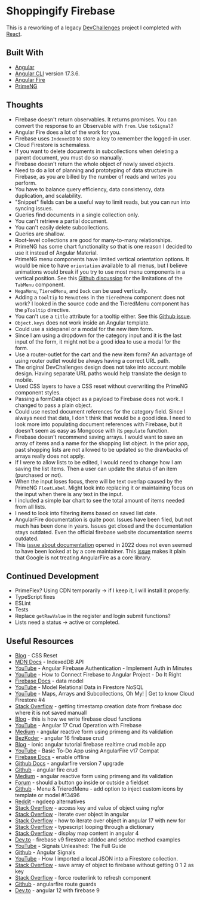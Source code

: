 # Shoppingify Firebase

This is a reworking of a legacy [DevChallenges](https://legacy.devchallenges.io/challenges/mGd5VpbO4JnzU6I9l96x) project I completed with [React](https://github.com/jdegand/shoppingify-frontend).

## Built With

- [Angular](https://angular.dev)
- [Angular CLI](https://github.com/angular/angular-cli) version 17.3.6.
- [Angular Fire](https://github.com/angular/angularfire)
- [PrimeNG](https://primeng.org)

## Thoughts

- Firebase doesn't return observables.  It returns promises. You can convert the response to an Observable with `from`.  Use `toSignal`?   
- Angular Fire does a lot of the work for you.  
- Firebase uses `IndexedDB` to store a key to remember the logged-in user. 
- Cloud Firestore is schemaless.   
- If you want to delete documents in subcollections when deleting a parent document, you must do so manually.
- Firebase doesn't return the whole object of newly saved objects.
- Need to do a lot of planning and prototyping of data structure in Firebase, as you are billed by the number of reads and writes you perform.
- You have to balance query efficiency, data consistency, data duplication, and scalability.  
- "Snippet" fields can be a useful way to limit reads, but you can run into syncing issues.  
- Queries find documents in a single collection only.  
- You can't retrieve a partial document.  
- You can't easily delete subcollections.  
- Queries are shallow. 
- Root-level collections are good for many-to-many relationships.
- PrimeNG has some chart functionality so that is one reason I decided to use it instead of Angular Material.
- PrimeNG menu components have limited vertical orientation options.  It would be nice to have `orientation` available to all menus, but I believe animations would break if you try to use most menu components in a vertical position. See this [Github discussion](https://github.com/orgs/primefaces/discussions/1134) for the limitations of the `TabMenu` component. 
- `MegaMenu`, `TieredMenu`, and `Dock` can be used vertically.
- Adding a `tooltip` to `MenuItems` in the `TieredMenu` component does not work?  I looked in the source code and the TieredMenu component has the `pTooltip` directive.  
- You can't use a `title` attribute for a tooltip either.  See this [Github issue](https://github.com/primefaces/primeng/issues/14217).
- `Object.keys` does not work inside an Angular template.
- Could use a sidepanel or a modal for the new item form.  
- Since I am using a dropdown for the category input and it is the last input of the form, it might not be a good idea to use a modal for the form.
- Use a router-outlet for the cart and the new item form?  An advantage of using router outlet would be always having a correct URL path.
- The original DevChallenges design does not take into account mobile design.  Having separate URL paths would help translate the design to mobile.
- Used CSS layers to have a CSS reset without overwriting the PrimeNG component styles.  
- Passing a formData object as a payload to Firebase does not work.  I changed to pass a plain object.
- Could use nested document references for the category field.  Since I always need that data, I don't think that would be a good idea.  I need to look more into populating document references with Firebase, but it doesn't seem as easy as Mongoose with its `populate` function.
- Firebase doesn't recommend saving arrays.  I would want to save an array of items and a name for the shopping list object.  In the prior app, past shopping lists are not allowed to be updated so the drawbacks of arrays really does not apply.  
- If I were to allow lists to be edited, I would need to change how I am saving the list items.  Then a user can update the status of an item (purchased or not). 
- When the input loses focus, there will be text overlap caused by the PrimeNG `FloatLabel`.  Might look into replacing it or maintaining focus on the input when there is any text in the input.
- I included a simple bar chart to see the total amount of items needed from all lists.  
- I need to look into filtering items based on saved list date.  
- AngularFire documentation is quite poor.  Issues have been filed, but not much has been done in years.  Issues get closed and the documentation stays outdated.  Even the official firebase website documentation seems outdated. 
- This [issue about documentation](https://github.com/angular/angularfire/issues/3110) opened in 2022 does not even seemed to have been looked at by a core maintainer.  This [issue](https://github.com/angular/angularfire/issues/3446) makes it plain that Google is not treating AngularFire as a core library.

## Continued Development

- PrimeFlex?  Using CDN temporarily -> if I keep it, I will install it properly.
- TypeScript fixes
- ESLint
- Tests
- Replace `getRawValue` in the register and login submit functions?  
- Lists need a status -> active or completed.

## Useful Resources

- [Blog](https://piccalil.li/blog/a-more-modern-css-reset/) - CSS Reset
- [MDN Docs](https://developer.mozilla.org/en-US/docs/Web/API/IndexedDB_API) - IndexedDB API
- [YouTube](https://www.youtube.com/watch?v=586O934xrhQ) - Angular Firebase Authentication - Implement Auth in Minutes
- [YouTube](https://www.youtube.com/watch?v=0ihoworuX4o&t=662s) - How to Connect Firebase to Angular Project - Do It Right
- [Firebase Docs](https://firebase.google.com/docs/firestore/data-model) - data model
- [YouTube](https://www.youtube.com/watch?v=jm66TSlVtcc) - Model Relational Data in Firestore NoSQL
- [YouTube](https://www.youtube.com/watch?v=o7d5Zeic63s) - Maps, Arrays and Subcollections, Oh My! | Get to know Cloud Firestore #4
- [Stack Overflow](https://stackoverflow.com/questions/66547171/getting-timestamp-creation-date-from-firebase-doc-where-it-is-not-saved-manuall) - getting timestamp creation date from firebase doc where it is not saved manuall
- [Blog](https://www.fcodelabs.com/blogs/this-is-how-we-write-firebase-cloud-functions#:~:text=A%20collection%20name%20is%20always,the%20name%20of%20the%20collection) - this is how we write firebase cloud functions
- [YouTube](https://www.youtube.com/watch?v=QZlV3029dFk) - Angular 17 Crud Operation with Firebase
- [Medium](https://medium.com/@haseenakhader.uk/angular-reactive-form-using-primeng-and-its-validation-8baf6b9e7ed4) - angular reactive form using primeng and its validation
- [BezKoder](https://www.bezkoder.com/angular-16-firebase-crud/) - angular 16 firebase crud
- [Blog](https://www.djamware.com/post/5b74e54f80aca74669894413/ionic-angular-tutorial-firebase-realtime-crud-mobile-app#add-list) - ionic angular tutorial firebase realtime crud mobile app
- [YouTube](https://www.youtube.com/watch?v=Dn1AzYfeotA) - Basic To-Do App using AngularFire v17 Compat
- [Firebase Docs](https://firebase.google.com/docs/firestore/manage-data/enable-offline) - enable offline
- [Github Docs](https://github.com/angular/angularfire/blob/master/docs/version-7-upgrade.md) - angularfire version 7 upgrade
- [Github](https://github.com/aaronksaunders/angular-fire-crud) - angular fire crud
- [Medium](https://medium.com/@haseenakhader.uk/angular-reactive-form-using-primeng-and-its-validation-8baf6b9e7ed4) - angular reactive form using primeng and its validation
- [Forum](https://www.webdesignerforum.co.uk/topic/47379-should-a-button-go-inside-or-outside-a-fieldset/) - should a button go inside or outside a fieldset
- [Github](https://github.com/primefaces/primeng/issues/13496) - Menu & TrieredMenu - add option to inject custom icons by template or model #13496
- [Reddit](https://www.reddit.com/r/Angular2/comments/1090x9c/ngdeep_alternatives/?rdt=52856) - ngdeep alternatives
- [Stack Overflow](https://stackoverflow.com/questions/35534959/access-key-and-value-of-object-using-ngfor) - access key and value of object using ngfor
- [Stack Overflow](https://stackoverflow.com/questions/31490713/iterate-over-object-in-angular) - iterate over object in angular
- [Stack Overflow](https://stackoverflow.com/questions/78023327/how-to-iterate-over-object-in-angular-17-with-new-for) - how to iterate over object in angular 17 with new for
- [Stack Overflow](https://stackoverflow.com/questions/16174182/typescript-looping-through-a-dictionary) - typescript looping through a dictionary
- [Stack Overflow](https://stackoverflow.com/questions/47834222/display-map-content-in-angular-4-template) - display map content in angular 4 
- [Dev.to](https://dev.to/imkrunalkanojiya/firebase-v9-firestore-adddoc-and-setdoc-method-examples-nhe) - firebase v9 firestore adddoc and setdoc method examples
- [YouTube](https://www.youtube.com/watch?v=6W6gycuhiN0&t=4110s) - Signals Unleashed: The Full Guide
- [Github](https://github.com/DeborahK/Angular-Signals) - Angular Signals
- [YouTube](https://www.youtube.com/watch?v=BepIvG91GzM&t=494s) - How I imported a local JSON into a Firestore collection.
- [Stack Overflow](https://stackoverflow.com/questions/42041531/save-array-of-object-to-firebase-without-getting-0-1-2-as-key) - save array of object to firebase without getting 0 1 2 as key
- [Stack Overflow](https://stackoverflow.com/questions/48446261/force-routerlink-to-refresh-component) - force routerlink to refresh component
- [Github](https://github.com/angular/angularfire/blob/master/site/src/auth/route-guards.md) - angularfire route guards
- [Dev.to](https://dev.to/jdgamble555/angular-12-with-firebase-9-49a0) - angular 12 with firebase 9